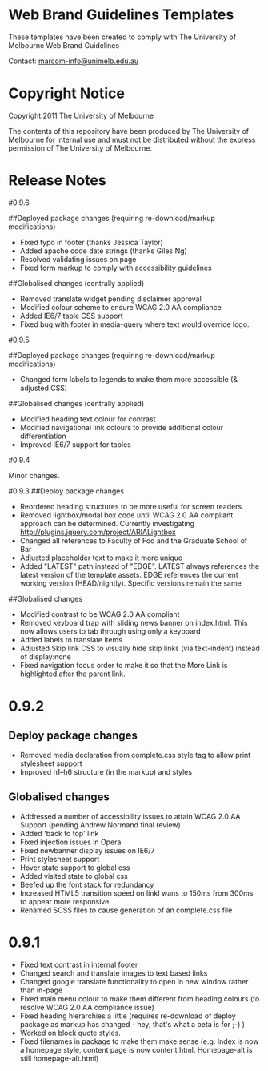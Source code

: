 Web Brand Guidelines Templates
============================================

These templates have been created to comply with The University of Melbourne Web Brand Guidelines

Contact: marcom-info@unimelb.edu.au



Copyright Notice
======================

Copyright 2011 The University of Melbourne

The contents of this repository have been produced by The University of Melbourne for internal use and must not be distributed without the express permission of The University of Melbourne. 


Release Notes 
======================

#0.9.6

##Deployed package changes (requiring re-download/markup modifications)
- Fixed typo in footer (thanks Jessica Taylor)
- Added apache code date strings (thanks Giles Ng)
- Resolved validating issues on page
- Fixed form markup to comply with accessibility guidelines

##Globalised changes (centrally applied)
- Removed translate widget pending disclaimer approval
- Modified colour scheme to ensure WCAG 2.0 AA compliance
- Added IE6/7 table CSS support
- Fixed bug with footer in media-query where text would override logo. 

#0.9.5

##Deployed package changes (requiring re-download/markup modifications)
- Changed form labels to legends to make them more accessible (& adjusted CSS)

##Globalised changes (centrally applied)
- Modified heading text colour for contrast
- Modified navigational link colours to provide additional colour differentiation
- Improved IE6/7 support for tables

#0.9.4

Minor changes.

#0.9.3
##Deploy package changes
- Reordered heading structures to be more useful for screen readers
- Removed lightbox/modal box code until WCAG 2.0 AA compliant approach can be determined. Currently investigating http://plugins.jquery.com/project/ARIALightbox
- Changed all references to Faculty of Foo and the Graduate School of Bar
- Adjusted placeholder text to make it more unique
- Added "LATEST" path instead of "EDGE". LATEST always references the latest version of the template assets. EDGE references the current working version (HEAD/nightly). Specific versions remain the same


##Globalised changes
- Modified contrast to be WCAG 2.0 AA compliant 
- Removed keyboard trap with sliding news banner on index.html. This now allows users to tab through using only a keyboard 
- Added labels to translate items
- Adjusted Skip link CSS to visually hide skip links (via text-indent) instead of display:none
- Fixed navigation focus order to make it so that the More Link is highlighted after the parent link. 


# 0.9.2
## Deploy package changes 
- Removed media declaration from complete.css style tag to allow print stylesheet support
- Improved h1–h6 structure (in the markup) and styles

## Globalised changes

- Addressed a number of accessibility issues to attain WCAG 2.0 AA Support (pending Andrew Normand final review)
- Added 'back to top' link
- Fixed injection issues in Opera
- Fixed newbanner display issues on IE6/7
- Print stylesheet support
- Hover state support to global css
- Added visited state to global css
- Beefed up the font stack for redundancy
- Increased HTML5 transition speed on linkI wans to 150ms from 300ms to appear more responsive
- Renamed SCSS files to cause generation of an complete.css file


# 0.9.1

- Fixed text contrast in internal footer
- Changed search and translate images to text based links
- Changed google translate functionality to open in new window rather than in-page
- Fixed main menu colour to make them different from heading colours (to resolve WCAG 2.0 AA compliance issue)
- Fixed heading hierarchies a little (requires re-download of deploy package as markup has changed - hey, that's what a beta is for ;-) )
- Worked on block quote styles. 
- Fixed filenames in package to make them make sense (e.g. Index is now a homepage style, content page is now content.html. Homepage-alt is still homepage-alt.html)

